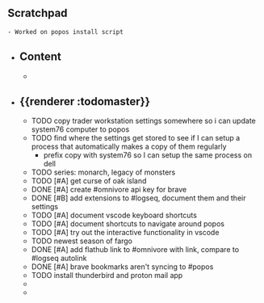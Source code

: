 ## Scratchpad
	- Worked on popos install script
- ## Content
	-
- ## {{renderer :todomaster}}
	- TODO copy trader workstation settings somewhere so i can update system76 computer to popos
	- TODO find where the settings get stored to see if I can setup a process that automatically makes a copy of them regularly
		- prefix copy with system76 so I can setup the same process on dell
	- TODO series: monarch, legacy of monsters
	- TODO [#A] get curse of oak island
	- DONE [#A] create #omnivore api key for brave
	- DONE [#B] add extensions to #logseq, document them and their settings
	- TODO [#A] document vscode keyboard shortcuts
	- TODO [#A] document shortcuts to navigate around popos
	- TODO [#A] try out the interactive functionality in vscode
	- TODO newest season of fargo
	- DONE [#A] add flathub link to #omnivore with link, compare to #logseq autolink
	- DONE [#A] brave bookmarks aren't syncing to #popos
	- TODO install thunderbird and proton mail app
	-
	-